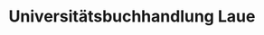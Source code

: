 ---
title: "Universitätsbuchhandlung Laue"
url: /germersheim/universitaetsbuchhandlung-laue/
shop: Bücher
---